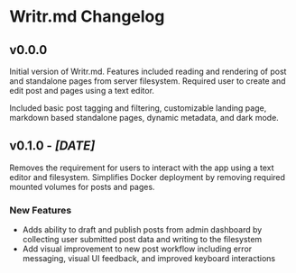 # Writr.md Changelog

## v0.0.0

Initial version of Writr.md. Features included reading and rendering of post and standalone pages from server filesystem. Required user to create and edit post and pages using a text editor.

Included basic post tagging and filtering, customizable landing page, markdown based standalone pages, dynamic metadata, and dark mode.

## v0.1.0 - _[DATE]_

Removes the requirement for users to interact with the app using a text editor and filesystem. Simplifies Docker deployment by removing required mounted volumes for posts and pages.

### New Features

- Adds ability to draft and publish posts from admin dashboard by collecting user submitted post data and writing to the filesystem
- Add visual improvement to new post workflow including error messaging, visual UI feedback, and improved keyboard interactions
